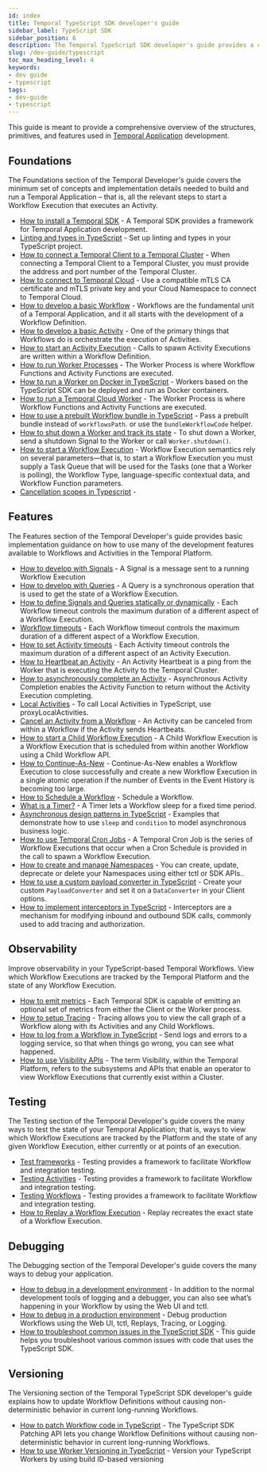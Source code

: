 ```yaml
---
id: index
title: Temporal TypeScript SDK developer's guide
sidebar_label: TypeScript SDK
sidebar_position: 6
description: The Temporal TypeScript SDK developer's guide provides a comprehensive overview of the structures, primitives, and features used in Temporal Application development.
slug: /dev-guide/typescript
toc_max_heading_level: 4
keywords:
- dev guide
- typescript
tags:
- dev-guide
- typescript
---
```


<!-- THIS FILE IS GENERATED. DO NOT EDIT THIS FILE DIRECTLY -->

This guide is meant to provide a comprehensive overview of the structures, primitives, and features used in [Temporal Application](/temporal#temporal-application) development.

## Foundations

The Foundations section of the Temporal Developer's guide covers the minimum set of concepts and implementation details needed to build and run a Temporal Application – that is, all the relevant steps to start a Workflow Execution that executes an Activity.

- [How to install a Temporal SDK](/dev-guide/typescript/foundations#install-a-temporal-sdk) - A Temporal SDK provides a framework for Temporal Application development.
- [Linting and types in TypeScript](/dev-guide/typescript/foundations#linting-and-types) - Set up linting and types in your TypeScript project.
- [How to connect a Temporal Client to a Temporal Cluster](/dev-guide/typescript/foundations#connect-to-a-dev-cluster) - When connecting a Temporal Client to a Temporal Cluster, you must provide the address and port number of the Temporal Cluster.
- [How to connect to Temporal Cloud](/dev-guide/typescript/foundations#connect-to-temporal-cloud) - Use a compatible mTLS CA certificate and mTLS private key and your Cloud Namespace to connect to Temporal Cloud.
- [How to develop a basic Workflow](/dev-guide/typescript/foundations#develop-workflows) - Workflows are the fundamental unit of a Temporal Application, and it all starts with the development of a Workflow Definition.
- [How to develop a basic Activity](/dev-guide/typescript/foundations#develop-activities) - One of the primary things that Workflows do is orchestrate the execution of Activities.
- [How to start an Activity Execution](/dev-guide/typescript/foundations#activity-execution) - Calls to spawn Activity Executions are written within a Workflow Definition.
- [How to run Worker Processes](/dev-guide/typescript/foundations#run-a-dev-worker) - The Worker Process is where Workflow Functions and Activity Functions are executed.
- [How to run a Worker on Docker in TypeScript](/dev-guide/typescript/foundations#run-a-worker-on-docker) - Workers based on the TypeScript SDK can be deployed and run as Docker containers.
- [How to run a Temporal Cloud Worker](/dev-guide/typescript/foundations#run-a-temporal-cloud-worker) - The Worker Process is where Workflow Functions and Activity Functions are executed.
- [How to use a prebuilt Workflow bundle in TypeScript](/dev-guide/typescript/foundations#prebuilt-workflow-bundles) - Pass a prebuilt bundle instead of `workflowsPath`. or use the `bundleWorkflowCode` helper.
- [How to shut down a Worker and track its state](/dev-guide/typescript/foundations#shut-down-a-worker) - To shut down a Worker, send a shutdown Signal to the Worker or call `Worker.shutdown()`.
- [How to start a Workflow Execution](/dev-guide/typescript/foundations#start-workflow-execution) - Workflow Execution semantics rely on several parameters—that is, to start a Workflow Execution you must supply a Task Queue that will be used for the Tasks (one that a Worker is polling), the Workflow Type, language-specific contextual data, and Workflow Function parameters.
- [Cancellation scopes in Typescript](/dev-guide/typescript/foundations#cancellation-scopes) -

## Features

The Features section of the Temporal Developer's guide provides basic implementation guidance on how to use many of the development features available to Workflows and Activities in the Temporal Platform.

- [How to develop with Signals](/dev-guide/typescript/features#signals) - A Signal is a message sent to a running Workflow Execution
- [How to develop with Queries](/dev-guide/typescript/features#queries) - A Query is a synchronous operation that is used to get the state of a Workflow Execution.
- [How to define Signals and Queries statically or dynamically](/dev-guide/typescript/features#static-and-dynamic-signals-and-queries) - Each Workflow timeout controls the maximum duration of a different aspect of a Workflow Execution.
- [Workflow timeouts](/dev-guide/typescript/features#workflow-timeouts) - Each Workflow timeout controls the maximum duration of a different aspect of a Workflow Execution.
- [How to set Activity timeouts](/dev-guide/typescript/features#activity-timeouts) - Each Activity timeout controls the maximum duration of a different aspect of an Activity Execution.
- [How to Heartbeat an Activity](/dev-guide/typescript/features#activity-heartbeats) - An Activity Heartbeat is a ping from the Worker that is executing the Activity to the Temporal Cluster.
- [How to asynchronously complete an Activity](/dev-guide/typescript/features#asynchronous-activity-completion) - Asynchronous Activity Completion enables the Activity Function to return without the Activity Execution completing.
- [Local Activities](/dev-guide/typescript/features#local-activities) - To call Local Activities in TypeScript, use proxyLocalActivities.
- [Cancel an Activity from a Workflow](/dev-guide/typescript/features#cancel-an-activity) - An Activity can be canceled from within a Workflow if the Activity sends Heartbeats.
- [How to start a Child Workflow Execution](/dev-guide/typescript/features#child-workflows) - A Child Workflow Execution is a Workflow Execution that is scheduled from within another Workflow using a Child Workflow API.
- [How to Continue-As-New](/dev-guide/typescript/features#continue-as-new) - Continue-As-New enables a Workflow Execution to close successfully and create a new Workflow Execution in a single atomic operation if the number of Events in the Event History is becoming too large.
- [How to Schedule a Workflow](/dev-guide/typescript/features#schedule-a-workflow) - Schedule a Workflow.
- [What is a Timer?](/dev-guide/typescript/features#timers) - A Timer lets a Workflow sleep for a fixed time period.
- [Asynchronous design patterns in TypeScript](/dev-guide/typescript/features#asynchronous-design-patterns) - Examples that demonstrate how to use `sleep` and `condition` to model asynchronous business logic.
- [How to use Temporal Cron Jobs](/dev-guide/typescript/features#temporal-cron-jobs) - A Temporal Cron Job is the series of Workflow Executions that occur when a Cron Schedule is provided in the call to spawn a Workflow Execution.
- [How to create and manage Namespaces](/dev-guide/typescript/features#namespaces) - You can create, update, deprecate or delete your Namespaces using either tctl or SDK APIs..
- [How to use a custom payload converter in TypeScript](/dev-guide/typescript/features#custom-payload-conversion) - Create your custom `PayloadConverter` and set it on a `DataConverter` in your Client options.
- [How to implement interceptors in TypeScript](/dev-guide/typescript/features#interceptors) - Interceptors are a mechanism for modifying inbound and outbound SDK calls, commonly used to add tracing and authorization.

## Observability

Improve observability in your TypeScript-based Temporal Workflows. View which Workflow Executions are tracked by the Temporal Platform and the state of any Workflow Execution.

- [How to emit metrics](/dev-guide/typescript/observability#metrics) - Each Temporal SDK is capable of emitting an optional set of metrics from either the Client or the Worker process.
- [How to setup Tracing](/dev-guide/typescript/observability#tracing) - Tracing allows you to view the call graph of a Workflow along with its Activities and any Child Workflows.
- [How to log from a Workflow in TypeScript](/dev-guide/typescript/observability#logging) - Send logs and errors to a logging service, so that when things go wrong, you can see what happened.
- [How to use Visibility APIs](/dev-guide/typescript/observability#visibility) - The term Visibility, within the Temporal Platform, refers to the subsystems and APIs that enable an operator to view Workflow Executions that currently exist within a Cluster.

## Testing

The Testing section of the Temporal Developer's guide covers the many ways to test the state of your Temporal Application; that is, ways to view which Workflow Executions are tracked by the Platform and the state of any given Workflow Execution, either currently or at points of an execution.

- [Test frameworks](/dev-guide/typescript/testing#test-frameworks) - Testing provides a framework to facilitate Workflow and integration testing.
- [Testing Activities](/dev-guide/typescript/testing#test-activities) - Testing provides a framework to facilitate Workflow and integration testing.
- [Testing Workflows](/dev-guide/typescript/testing#test-workflows) - Testing provides a framework to facilitate Workflow and integration testing.
- [How to Replay a Workflow Execution](/dev-guide/typescript/testing#replay) - Replay recreates the exact state of a Workflow Execution.

## Debugging

The Debugging section of the Temporal Developer's guide covers the many ways to debug your application.

- [How to debug in a development environment](/dev-guide/typescript/debugging#debug-in-a-development-environment) - In addition to the normal development tools of logging and a debugger, you can also see what’s happening in your Workflow by using the Web UI and tctl.
- [How to debug in a production environment](/dev-guide/typescript/debugging#debug-in-a-production-environment) - Debug production Workflows using the Web UI, tctl, Replays, Tracing, or Logging.
- [How to troubleshoot common issues in the TypeScript SDK](/dev-guide/typescript/debugging#troubleshoot-common-issues) - This guide helps you troubleshoot various common issues with code that uses the TypeScript SDK.

## Versioning

The Versioning section of the Temporal TypeScript SDK developer's guide explains how to update Workflow Definitions without causing non-deterministic behavior in current long-running Workflows.

- [How to patch Workflow code in TypeScript](/dev-guide/typescript/versioning#patching) - The TypeScript SDK Patching API lets you change Workflow Definitions without causing non-deterministic behavior in current long-running Workflows.
- [How to use Worker Versioning in TypeScript](/dev-guide/typescript/versioning#worker-versioning) - Version your TypeScript Workers by using build ID-based versioning
